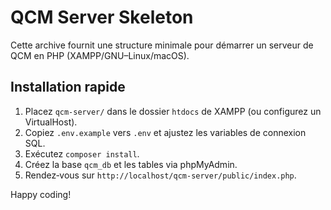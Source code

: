 # QCM Server Skeleton

Cette archive fournit une structure minimale pour démarrer un serveur de QCM en PHP (XAMPP/GNU–Linux/macOS).

## Installation rapide

1. Placez `qcm-server/` dans le dossier `htdocs` de XAMPP (ou configurez un VirtualHost).
2. Copiez `.env.example` vers `.env` et ajustez les variables de connexion SQL.
3. Exécutez `composer install`.
4. Créez la base `qcm_db` et les tables via phpMyAdmin.
5. Rendez‑vous sur `http://localhost/qcm-server/public/index.php`.

Happy coding!
